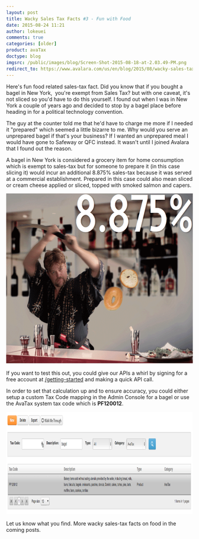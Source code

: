 ```yaml
---
layout: post
title: Wacky Sales Tax Facts #3 - Fun with Food
date: 2015-08-24 11:21
author: lokeuei
comments: true
categories: [older]
product: avaTax
doctype: blog
imgsrc: /public/images/blog/Screen-Shot-2015-08-18-at-2.03.49-PM.png
redirect_to: https://www.avalara.com/us/en/blog/2015/08/wacky-sales-tax-facts-3-fun-with-food.html
---
```

Here's fun food related sales-tax fact. Did you know that if you bought a bagel in New York,  you're exempt from Sales Tax? but with one caveat, it's not sliced so you'd have to do this yourself. I found out when I was in New York a couple of years ago and decided to stop by a bagel place before heading in for a political technology convention.

The guy at the counter told me that he'd have to charge me more if I needed it "prepared" which seemed a little bizarre to me. Why would you serve an unprepared bagel if that's your business? If I wanted an unprepared meal I would have gone to Safeway or QFC instead. It wasn't until I joined Avalara that I found out the reason.

A bagel in New York is considered a grocery item for home consumption which is exempt to sales-tax but for someone to prepare it (in this case slicing it) would incur an additional 8.875% sales-tax because it was served at a commercial establishment. Prepared in this case could also mean sliced or cream cheese applied or sliced, topped with smoked salmon and capers.

<img src="/public/images/blog/Screen-Shot-2015-08-18-at-2.03.49-PM.png" width="608" height="459" alt="8.875% bagel tax" />

If you want to test this out, you could give our APIs a whirl by signing for a free account at <a href="/avatax/">/getting-started</a> and making a quick API call.

In order to set that calculation up and to ensure accuracy, you could either setup a custom Tax Code mapping in the Admin Console for a bagel or use the AvaTax system tax code which is <strong>PF120012</strong>.

<img src="/public/images/blog/Screen-Shot-2015-08-19-at-10.05.47-AM.png" width="1136" height="276" alt="Admin Console"/>

Let us know what you find. More wacky sales-tax facts on food in the coming posts.
